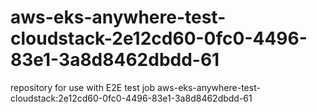 # aws-eks-anywhere-test-cloudstack-2e12cd60-0fc0-4496-83e1-3a8d8462dbdd-61
repository for use with E2E test job aws-eks-anywhere-test-cloudstack:2e12cd60-0fc0-4496-83e1-3a8d8462dbdd-61
